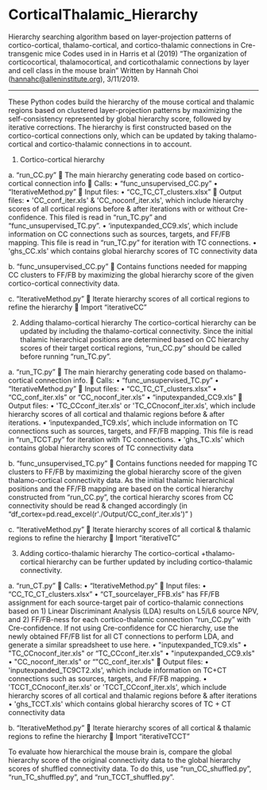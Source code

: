 # CorticalThalamic_Hierarchy

Hierarchy searching algorithm based on layer-projection patterns of cortico-cortical, thalamo-cortical, and cortico-thalamic connections in Cre-transgenic mice
Codes used in in Harris et al (2019) “The organization of corticocortical, thalamocortical, and corticothalamic connections by layer and cell class in the mouse brain”
Written by Hannah Choi (hannahc@alleninstitute.org), 3/11/2019.
************************************************************************************
These Python codes build the hierarchy of the mouse cortical and thalamic regions based on clustered layer-projection patterns by maximizing the self-consistency represented by global hierarchy score, followed by iterative corrections. The hierarchy is first constructed based on the cortico-cortical connections only, which can be updated by taking thalamo-cortical and cortico-thalamic connections in to account. 

1.	Cortico-cortical hierarchy

a.	“run_CC.py” 
  	The main hierarchy generating code based on cortico-cortical connection info
  	Calls:
    •	“func_unsupervised_CC.py”
    •	“IterativeMethod.py”
  	Input files:
    •	“CC_TC_CT_clusters.xlsx”
  	Output files:
    •	'CC_conf_iter.xls' & 'CC_noconf_iter.xls', which include hierarchy scores of all cortical regions before & after iterations with        or without Cre-confidence. This filed is read in “run_TC.py” and “func_unsupervised_TC.py”.
    •	‘inputexpanded_CC9.xls’, which include information on CC connections such as sources, targets, and FF/FB mapping. This file is          read in “run_TC.py” for iteration with TC connections. 
    •	'ghs_CC.xls' which contains global hierarchy scores of TC connectivity data

b.	“func_unsupervised_CC.py”
  	Contains functions needed for mapping CC clusters to FF/FB by maximizing the global hierarchy score of the given cortico-cortical       connectivity data.

c.	“IterativeMethod.py”
  	Iterate hierarchy scores of all cortical regions to refine the hierarchy
  	Import “iterativeCC”

2.	Adding thalamo-cortical hierarchy
The cortico-cortical hierarchy can be updated by including the thalamo-cortical connectivity. Since the initial thalamic hierarchical positions are determined based on CC hierarchy scores of their target cortical regions, “run_CC.py” should be called before running “run_TC.py”.

a.	“run_TC.py” 
  	The main hierarchy generating code based on thalamo-cortical connection info.
  	Calls:
    •	“func_unsupervised_TC.py”
    •	“IterativeMethod.py”
  	Input files:
    •	“CC_TC_CT_clusters.xlsx”
    •	“CC_conf_iter.xls” or “CC_noconf_iter.xls”
    •	“inputexpanded_CC9.xls”
  	Output files:
   •	'TC_CCconf_iter.xls' or 'TC_CCnoconf_iter.xls', which include hierarchy scores of all cortical and thalamic regions before & after iterations. 
   •	‘inputexpanded_TC9.xls’, which include information on TC connections such as sources, targets, and FF/FB mapping. This file is          read in “run_TCCT.py” for iteration with TC connections. 
    •	'ghs_TC.xls' which contains global hierarchy scores of TC connectivity data

b.	“func_unsupervised_TC.py” 
  	Contains functions needed for mapping TC clusters to FF/FB by maximizing the global hierarchy score of the given thalamo-cortical       connectivity data. As the initial thalamic hierarchical positions and the FF/FB mapping are based on the cortical hierarchy             constructed from “run_CC.py”, the cortical hierarchy scores from CC connectivity should be read & changed accordingly (in               “df_cortex=pd.read_excel(r'./Output/CC_conf_iter.xls')” )  

c.	“IterativeMethod.py”
  	Iterate hierarchy scores of all cortical & thalamic regions to refine the hierarchy
  	Import “iterativeTC”

3.	Adding cortico-thalamic hierarchy
The cortico-cortical +thalamo-cortical hierarchy can be further updated by including cortico-thalamic connectivity.

a. “run_CT.py”
  	Calls:
    •	 “IterativeMethod.py”
  	Input files:
    •	“CC_TC_CT_clusters.xlsx”
    •	 “CT_sourcelayer_FFB.xls” has FF/FB assignment for each source-target pair of cortico-thalamic connections based on 1) Linear           Discriminant Analysis (LDA) results on L5/L6 source NPV, and 2) FF/FB-ness for each cortico-thalamic connection “run_CC.py” with         Cre-confidence.  If not using Cre-confidence for CC hierarchy, use the newly obtained FF/FB list for all CT connections to perform       LDA, and generate a similar spreadsheet to use here.
    •	"inputexpanded_TC9.xls"
    •	"TC_CCnoconf_iter.xls" or “TC_CCconf_iter.xls"
    •	"inputexpanded_CC9.xls"
    •	"CC_noconf_iter.xls" or “"CC_conf_iter.xls"
  	Output files:
    •	'inputexpanded_TC9CT2.xls', which include information on TC+CT connections such as sources, targets, and FF/FB mapping.
    •	'TCCT_CCnoconf_iter.xls' or 'TCCT_CCconf_iter.xls', which include hierarchy scores of all cortical and thalamic regions before &          after iterations
    •	'ghs_TCCT.xls' which contains global hierarchy scores of TC + CT connectivity data

b.	 “IterativeMethod.py”
  	Iterate hierarchy scores of all cortical & thalamic regions to refine the hierarchy
  	Import “iterativeTCCT”

To evaluate how hierarchical the mouse brain is, compare the global hierarchy score of the original connectivity data to the global hierarchy scores of shuffled connectivity data. To do this, use “run_CC_shuffled.py”, “run_TC_shuffled.py”, and “run_TCCT_shuffled.py”. 


